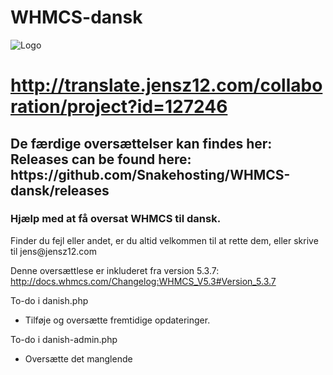 WHMCS-dansk
===========
![Logo](http://krebsonsecurity.com/wp-content/uploads/2012/05/whmcs.png)

http://translate.jensz12.com/collaboration/project?id=127246
===========
<h2>De færdige oversættelser kan findes her:<br />
Releases can be found here:<br />
https://github.com/Snakehosting/WHMCS-dansk/releases</h2>

<h3>Hjælp med at få oversat WHMCS til dansk.</h3>
Finder du fejl eller andet, er du altid velkommen til at rette dem, eller skrive til jens@jensz12.com

Denne oversættlese er inkluderet fra version 5.3.7: http://docs.whmcs.com/Changelog:WHMCS_V5.3#Version_5.3.7

To-do i danish.php
 - Tilføje og oversætte fremtidige opdateringer.

To-do i danish-admin.php
 - Oversætte det manglende
